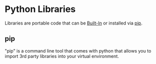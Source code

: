 # Python Libraries

Libraries are portable code that can be [Built-In](https://docs.python.org/3/library/) or installed via [pip](https://github.com/mvecchione145/python-quickstart/blob/main/libraries.md##pip).


## pip

"pip" is a command line tool that comes with python that allows you to import 3rd party libraries into your virtual environment.
